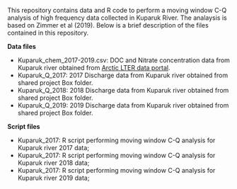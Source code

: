 This repository contains data and R code to perform a moving window C-Q analysis of high frequency data collected in Kuparuk River. The analaysis is based on Zimmer et al (2019). Below is a brief description of the files contained in this repository.

**Data files**

* Kuparuk_chem_2017-2019.csv: DOC and Nitrate concentration data from Kuparuk river obtained from [Arctic LTER data portal](https://arc-lter.ecosystems.mbl.edu/2017-2019zarnetskekupchem).
* Kuparuk_Q_2017: 2017 Discharge data from Kuparuk river obtained from shared project Box folder.
* Kuparuk_Q_2018: 2018 Discharge data from Kuparuk river obtained from shared project Box folder.
* Kuparuk_Q_2019: 2019 Discharge data from Kuparuk river obtained from shared project Box folder.

**Script files**

* Kuparuk_2017: R script performing moving window C-Q analysis for Kuparuk river 2017 data;
* Kuparuk_2017: R script performing moving window C-Q analysis for Kuparuk river 2018 data;
* Kuparuk_2017: R script performing moving window C-Q analysis for Kuparuk river 2019 data;
